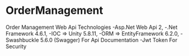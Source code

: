 # OrderManagement
Order Management Web Api
Technologies
	  -Asp.Net Web Api 2,
    -.Net Framework 4.6.1,
    -IOC => Unity 5.8.11,
    -ORM => EntityFramework 6.2.0,
    -Swashbuckle 5.6.0 (Swagger) For Api Documentation
    -Jwt Token For Security
    
